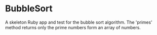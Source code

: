BubbleSort
==========

A skeleton Ruby app and test for the bubble sort algorithm.
The 'primes' method returns only the prime numbers form an array of numbers.


